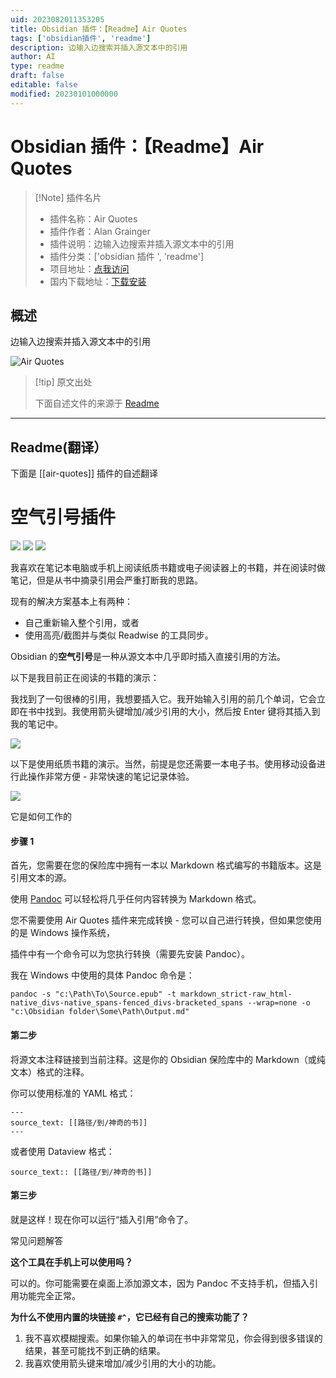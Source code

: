 ```yaml
---
uid: 2023082011353205
title: Obsidian 插件：【Readme】Air Quotes
tags: ['obsidian插件', 'readme']
description: 边输入边搜索并插入源文本中的引用
author: AI
type: readme
draft: false
editable: false
modified: 20230101000000
---
```


# Obsidian 插件：【Readme】Air Quotes

> [!Note] 插件名片
> - 插件名称：Air Quotes
> - 插件作者：Alan Grainger
> - 插件说明：边输入边搜索并插入源文本中的引用
> - 插件分类：['obsidian 插件 ', 'readme']
> - 项目地址：[点我访问](https://github.com/alangrainger/obsidian-air-quotes)
> - 国内下载地址：[下载安装](https://pkmer.cn/products/plugin/pluginMarket/?air-quotes)

## 概述

边输入边搜索并插入源文本中的引用

![Air Quotes](https://cdn.pkmer.cn/covers/air-quotes.gif!pkmer)

> [!tip] 原文出处
>
>下面自述文件的来源于 [Readme](https://ghproxy.net/https://raw.githubusercontent.com/alangrainger/obsidian-air-quotes/main/README.md)

---

## Readme(翻译）

下面是 [[air-quotes]] 插件的自述翻译

# 空气引号插件

![](https://img.shields.io/github/license/alangrainger/obsidian-air-quotes) ![](https://img.shields.io/github/v/release/alangrainger/obsidian-air-quotes?style=flat-square) ![](https://img.shields.io/github/downloads/alangrainger/obsidian-air-quotes/total)

我喜欢在笔记本电脑或手机上阅读纸质书籍或电子阅读器上的书籍，并在阅读时做笔记，但是从书中摘录引用会严重打断我的思路。

现有的解决方案基本上有两种：

- 自己重新输入整个引用，或者
- 使用高亮/截图并与类似 Readwise 的工具同步。

Obsidian 的**空气引号**是一种从源文本中几乎即时插入直接引用的方法。

以下是我目前正在阅读的书籍的演示：

我找到了一句很棒的引用，我想要插入它。我开始输入引用的前几个单词，它会立即在书中找到。我使用箭头键增加/减少引用的大小，然后按 Enter 键将其插入到我的笔记中。

![](img/demo.gif)

以下是使用纸质书籍的演示。当然，前提是您还需要一本电子书。使用移动设备进行此操作非常方便 - 非常快速的笔记记录体验。

[![](img/video-demo.jpg)](https://www.youtube.com/watch?v=G-hpPOMCQys)

它是如何工作的

#### 步骤 1

首先，您需要在您的保险库中拥有一本以 Markdown 格式编写的书籍版本。这是引用文本的源。

使用 [Pandoc](https://pandoc.org/) 可以轻松将几乎任何内容转换为 Markdown 格式。

您不需要使用 Air Quotes 插件来完成转换 - 您可以自己进行转换，但如果您使用的是 Windows 操作系统，

插件中有一个命令可以为您执行转换（需要先安装 Pandoc）。

我在 Windows 中使用的具体 Pandoc 命令是：

```
pandoc -s "c:\Path\To\Source.epub" -t markdown_strict-raw_html-native_divs-native_spans-fenced_divs-bracketed_spans --wrap=none -o "c:\Obsidian folder\Some\Path\Output.md"
```

#### 第二步

将源文本注释链接到当前注释。这是你的 Obsidian 保险库中的 Markdown（或纯文本）格式的注释。

你可以使用标准的 YAML 格式：

```
---
source_text: [[路径/到/神奇的书]]
---
```

或者使用 Dataview 格式：

```
source_text:: [[路径/到/神奇的书]]
```

#### 第三步

就是这样！现在你可以运行“插入引用”命令了。

常见问题解答

**这个工具在手机上可以使用吗？**

可以的。你可能需要在桌面上添加源文本，因为 Pandoc 不支持手机，但插入引用功能完全正常。

**为什么不使用内置的块链接 `#^`，它已经有自己的搜索功能了？**

1. 我不喜欢模糊搜索。如果你输入的单词在书中非常常见，你会得到很多错误的结果，甚至可能找不到正确的结果。
2. 我喜欢使用箭头键来增加/减少引用的大小的功能。



